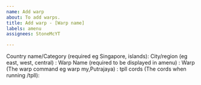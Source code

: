 ```yaml
---
name: Add warp
about: To add warps.
title: Add warp - [Warp name]
labels: amenu
assignees: StoneMcYT

---
```


Country name/Category (required eg Singapore, islands):
City/region (eg east, west, central) :
Warp Name (required to be displayed in amenu) :
Warp (The warp command eg warp my,Putrajaya) :
tpll cords (The cords when running /tpll):
